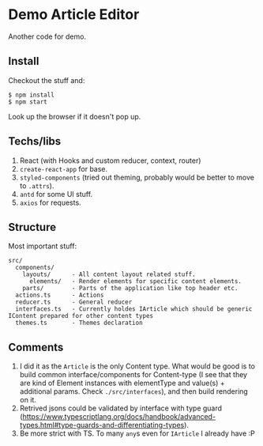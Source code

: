 # Demo Article Editor

Another code for demo.

## Install

Checkout the stuff and:

```
$ npm install
$ npm start
```

Look up the browser if it doesn't pop up.

## Techs/libs
1. React (with Hooks and custom reducer, context, router)
2. `create-react-app` for base.
3. `styled-components` (tried out theming, probably would be better to move to `.attrs`).
4. `antd` for some UI stuff.
5. `axios` for requests.

## Structure

Most important stuff:

```
src/
  components/
    layouts/      - All content layout related stuff.
      elements/   - Render elements for specific content elements.
    parts/        - Parts of the application like top header etc.
  actions.ts      - Actions
  reducer.ts      - General reducer
  interfaces.ts   - Currently holdes IArticle which should be generic IContent prepared for other content types
  themes.ts       - Themes declaration
```


## Comments
1. I did it as the `Article` is the only Content type. What would be good is to build common interface/components for Content-type (I see that they are kind of Element instances with elementType and value(s) + additional params. Check `./src/interfaces`), and then build rendering on it.
2. Retrived jsons could be validated by interface with type guard (https://www.typescriptlang.org/docs/handbook/advanced-types.html#type-guards-and-differentiating-types).
3. Be more strict with TS. To many `any`s even for `IArticle` I already have :P